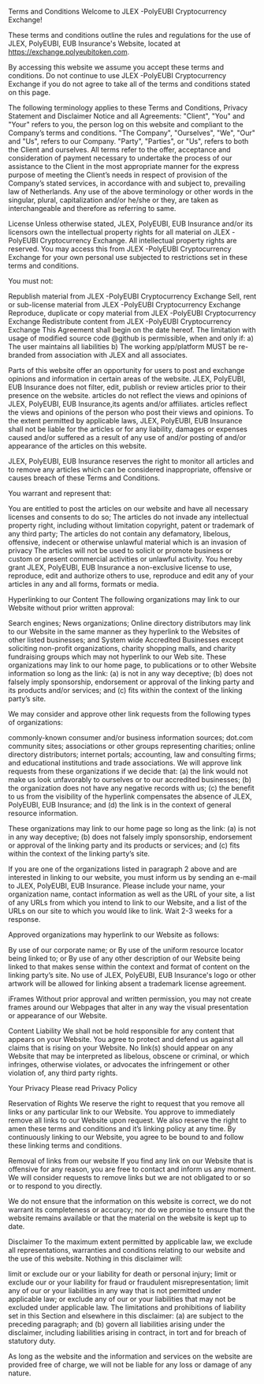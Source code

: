 Terms and Conditions
Welcome to JLEX -PolyEUBI Cryptocurrency Exchange!

These terms and conditions outline the rules and regulations for the use of JLEX, PolyEUBI, EUB Insurance's Website, located at https://exchange.polyeubitoken.com.

By accessing this website we assume you accept these terms and conditions. Do not continue to use JLEX -PolyEUBI Cryptocurrency Exchange if you do not agree to take all of the terms and conditions stated on this page.

The following terminology applies to these Terms and Conditions, Privacy Statement and Disclaimer Notice and all Agreements: "Client", "You" and "Your" refers to you, the person log on this website and compliant to the Company’s terms and conditions. "The Company", "Ourselves", "We", "Our" and "Us", refers to our Company. "Party", "Parties", or "Us", refers to both the Client and ourselves. All terms refer to the offer, acceptance and consideration of payment necessary to undertake the process of our assistance to the Client in the most appropriate manner for the express purpose of meeting the Client’s needs in respect of provision of the Company’s stated services, in accordance with and subject to, prevailing law of Netherlands. Any use of the above terminology or other words in the singular, plural, capitalization and/or he/she or they, are taken as interchangeable and therefore as referring to same.

License
Unless otherwise stated, JLEX, PolyEUBI, EUB Insurance and/or its licensors own the intellectual property rights for all material on JLEX -PolyEUBI Cryptocurrency Exchange. All intellectual property rights are reserved. You may access this from JLEX -PolyEUBI Cryptocurrency Exchange for your own personal use subjected to restrictions set in these terms and conditions.

You must not:

Republish material from JLEX -PolyEUBI Cryptocurrency Exchange
Sell, rent or sub-license material from JLEX -PolyEUBI Cryptocurrency Exchange
Reproduce, duplicate or copy material from JLEX -PolyEUBI Cryptocurrency Exchange
Redistribute content from JLEX -PolyEUBI Cryptocurrency Exchange
This Agreement shall begin on the date hereof. The limitation with usage of modified source code @github is permissible, when and only if:
 a) The user maintains all liabilities 
 b) The working app/platform MUST be re-branded from association with JLEX and all associates.

Parts of this website offer an opportunity for users to post and exchange opinions and information in certain areas of the website. JLEX, PolyEUBI, EUB Insurance does not filter, edit, publish or review articles prior to their presence on the website. articles do not reflect the views and opinions of JLEX, PolyEUBI, EUB Insurance,its agents and/or affiliates. articles reflect the views and opinions of the person who post their views and opinions. To the extent permitted by applicable laws, JLEX, PolyEUBI, EUB Insurance shall not be liable for the articles or for any liability, damages or expenses caused and/or suffered as a result of any use of and/or posting of and/or appearance of the articles on this website.

JLEX, PolyEUBI, EUB Insurance reserves the right to monitor all articles and to remove any articles which can be considered inappropriate, offensive or causes breach of these Terms and Conditions.

You warrant and represent that:

You are entitled to post the articles on our website and have all necessary licenses and consents to do so;
The articles do not invade any intellectual property right, including without limitation copyright, patent or trademark of any third party;
The articles do not contain any defamatory, libelous, offensive, indecent or otherwise unlawful material which is an invasion of privacy
The articles will not be used to solicit or promote business or custom or present commercial activities or unlawful activity.
You hereby grant JLEX, PolyEUBI, EUB Insurance a non-exclusive license to use, reproduce, edit and authorize others to use, reproduce and edit any of your articles in any and all forms, formats or media.

Hyperlinking to our Content
The following organizations may link to our Website without prior written approval:

Search engines;
News organizations;
Online directory distributors may link to our Website in the same manner as they hyperlink to the Websites of other listed businesses; and
System wide Accredited Businesses except soliciting non-profit organizations, charity shopping malls, and charity fundraising groups which may not hyperlink to our Web site.
These organizations may link to our home page, to publications or to other Website information so long as the link: (a) is not in any way deceptive; (b) does not falsely imply sponsorship, endorsement or approval of the linking party and its products and/or services; and (c) fits within the context of the linking party’s site.

We may consider and approve other link requests from the following types of organizations:

commonly-known consumer and/or business information sources;
dot.com community sites;
associations or other groups representing charities;
online directory distributors;
internet portals;
accounting, law and consulting firms; and
educational institutions and trade associations.
We will approve link requests from these organizations if we decide that: (a) the link would not make us look unfavorably to ourselves or to our accredited businesses; (b) the organization does not have any negative records with us; (c) the benefit to us from the visibility of the hyperlink compensates the absence of JLEX, PolyEUBI, EUB Insurance; and (d) the link is in the context of general resource information.

These organizations may link to our home page so long as the link: (a) is not in any way deceptive; (b) does not falsely imply sponsorship, endorsement or approval of the linking party and its products or services; and (c) fits within the context of the linking party’s site.

If you are one of the organizations listed in paragraph 2 above and are interested in linking to our website, you must inform us by sending an e-mail to JLEX, PolyEUBI, EUB Insurance. Please include your name, your organization name, contact information as well as the URL of your site, a list of any URLs from which you intend to link to our Website, and a list of the URLs on our site to which you would like to link. Wait 2-3 weeks for a response.

Approved organizations may hyperlink to our Website as follows:

By use of our corporate name; or
By use of the uniform resource locator being linked to; or
By use of any other description of our Website being linked to that makes sense within the context and format of content on the linking party’s site.
No use of JLEX, PolyEUBI, EUB Insurance's logo or other artwork will be allowed for linking absent a trademark license agreement.

iFrames
Without prior approval and written permission, you may not create frames around our Webpages that alter in any way the visual presentation or appearance of our Website.

Content Liability
We shall not be hold responsible for any content that appears on your Website. You agree to protect and defend us against all claims that is rising on your Website. No link(s) should appear on any Website that may be interpreted as libelous, obscene or criminal, or which infringes, otherwise violates, or advocates the infringement or other violation of, any third party rights.

Your Privacy
Please read Privacy Policy

Reservation of Rights
We reserve the right to request that you remove all links or any particular link to our Website. You approve to immediately remove all links to our Website upon request. We also reserve the right to amen these terms and conditions and it’s linking policy at any time. By continuously linking to our Website, you agree to be bound to and follow these linking terms and conditions.

Removal of links from our website
If you find any link on our Website that is offensive for any reason, you are free to contact and inform us any moment. We will consider requests to remove links but we are not obligated to or so or to respond to you directly.

We do not ensure that the information on this website is correct, we do not warrant its completeness or accuracy; nor do we promise to ensure that the website remains available or that the material on the website is kept up to date.

Disclaimer
To the maximum extent permitted by applicable law, we exclude all representations, warranties and conditions relating to our website and the use of this website. Nothing in this disclaimer will:

limit or exclude our or your liability for death or personal injury;
limit or exclude our or your liability for fraud or fraudulent misrepresentation;
limit any of our or your liabilities in any way that is not permitted under applicable law; or
exclude any of our or your liabilities that may not be excluded under applicable law.
The limitations and prohibitions of liability set in this Section and elsewhere in this disclaimer: (a) are subject to the preceding paragraph; and (b) govern all liabilities arising under the disclaimer, including liabilities arising in contract, in tort and for breach of statutory duty.

As long as the website and the information and services on the website are provided free of charge, we will not be liable for any loss or damage of any nature.
